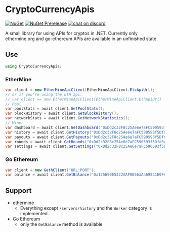 # CryptoCurrencyApis
[![NuGet](https://img.shields.io/nuget/v/CryptoCurrencyApis)](https://www.nuget.org/packages/CryptoCurrencyApis/)
[![NuGet Prerelease](https://img.shields.io/nuget/vpre/CryptoCurrencyApis)](https://www.nuget.org/packages/CryptoCurrencyApis/)
[![chat on discord](https://img.shields.io/discord/749601186155462748?logo=discord)](https://discord.gg/zBbV56e)

A small library for using APIs for cryptos in .NET. Currently only ethermine.org and go-ethereum APIs are available in an unfinished state.

## Use
```csharp
using CryptoCurrencyApis;
```
### EtherMine
```csharp
var client = new EtherMineApiClient(EtherMineApiClient.EtcApiUrl);
// or if you're using the ETH api:
// var client == new EtherMineApiClient(EtherMineApiClient.EthApiUrl)
// Pool
var poolStats = await client.GetPoolStats();
var blockHistory = await client.GetBlockHistory();
var networkStats = await client.GetNetworkStatistics();
// Miner
var dashboard = await client.GetDashboard("0xDd2c32F8c25Ae6e7aFC590593f5Dfd34639e4F14");
var history = await client.GetHistory("0xDd2c32F8c25Ae6e7aFC590593f5Dfd34639e4F14");
var payouts = await client.GetPayouts("0xDd2c32F8c25Ae6e7aFC590593f5Dfd34639e4F14");
var rounds = await client.GetRounds("0xDd2c32F8c25Ae6e7aFC590593f5Dfd34639e4F14");
var settings = await client.GetSettings("0xDd2c32F8c25Ae6e7aFC590593f5Dfd34639e4F14");
```
### Go Ethereum
```csharp
var client = new GethClient("URL:PORT");
var balance = await client.GetBalance("0x125690E5322AAF0B56aAa698C1E0FAf5CE6bbdE9");
```

## Support
- ethermine
  - Everything except `/servers/history` and the `Worker` category is implemented.
- Go Ethereum
  - only the `GetBalance` method is available
